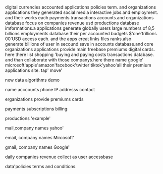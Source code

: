
digital currencies accounted applications policies term. and organizations applications they generated social media interactive jobs and employment. and their works each payments transactions accounts.and organizations database focus on companies revenue usd productions database imformations.a applications generate globally users large numbers of 8,5 billions employments database.their per accounted budgets $'one'trillions 00'USD access each. and the apps creat links files ranks.also generate'billions of user in secound save in accounts database.and core organizations applications provide main freebase premiums digital cards. here there list shopping 'buying and paying costs transactions database. and than collaborate with those companys.here there name google' microsoft'apple'amazon'facebook'twitter'tiktok'yahoo'all their premium applications site. tap' move' 

new data algorithms demo

 
name acccounts phone IP addresss contact

erganizations provide premiums cards

payments subscriptions billing 

productions 'example'

mail,company names yahoo'

email, company names Mircosoft'

gmail, company names Google'

daily companies revenue collect as user accessbase 

data'policies terms and conditions 

